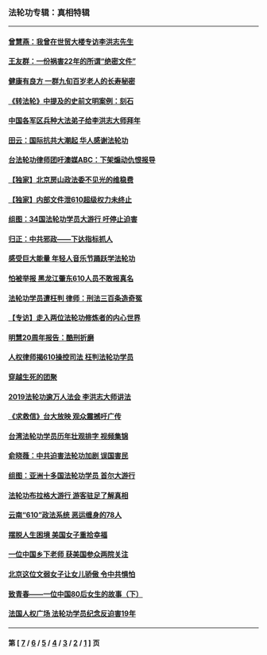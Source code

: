 ### 法轮功专辑：真相特辑
---
#### [曾慧燕：我曾在世贸大楼专访李洪志先生](../../pages/nf4389/n12898729.md?09300430) 
#### [王友群：一份祸害22年的所谓“绝密文件”](../../pages/nf4389/n12871750.md?09300430) 
#### [健康有良方 一群九旬百岁老人的长寿秘密](../../pages/nf4389/n12847475.md?09300430) 
#### [《转法轮》中提及的史前文明案例：刻石](../../pages/nf4389/n12758577.md?09300430) 
#### [中国各军区兵种大法弟子给李洪志大师拜年](../../pages/nf4389/n12750047.md?09300430) 
#### [田云：国际抗共大潮起 华人感谢法轮功](../../pages/nf4389/n12357708.md?09300430) 
#### [台法轮功律师团吁澳媒ABC：下架煽动仇恨报导](../../pages/nf4389/n12279917.md?09300430) 
#### [【独家】北京房山政法委不见光的维稳费](../../pages/nf4389/n12031979.md?09300430) 
#### [【独家】内部文件泄610超级权力未终止](../../pages/nf4389/n12023895.md?09300430) 
#### [组图：34国法轮功学员大游行 吁停止迫害](../../pages/nf4389/n11492658.md?09300430) 
#### [归正：中共邪政——下达指标抓人](../../pages/nf4389/n11474770.md?09300430) 
#### [感受巨大能量 年轻人音乐节踊跃学法轮功](../../pages/nf4389/n11441981.md?09300430) 
#### [怕被举报 黑龙江肇东610人员不敢报真名](../../pages/nf4389/n11436499.md?09300430) 
#### [法轮功学员遭枉判 律师：刑法三百条造奇冤](../../pages/nf4389/n11433943.md?09300430) 
#### [【专访】走入两位法轮功修炼者的内心世界](../../pages/nf4389/n11415623.md?09300430) 
#### [明慧20周年报告：酷刑折磨](../../pages/nf4389/n11387954.md?09300430) 
#### [人权律师揭610操控司法 枉判法轮功学员](../../pages/nf4389/n11313370.md?09300430) 
#### [穿越生死的团聚](../../pages/nf4389/n11258922.md?09300430) 
#### [2019法轮功逾万人法会 李洪志大师讲法](../../pages/nf4389/n11265303.md?09300430) 
#### [《求救信》台大放映 观众震撼吁广传](../../pages/nf4389/n10922251.md?09300430) 
#### [台湾法轮功学员历年壮观排字 视频集锦](../../pages/nf4389/n10878789.md?09300430) 
#### [俞晓薇：中共迫害法轮功加剧 误国害民](../../pages/nf4389/n10859260.md?09300430) 
#### [组图：亚洲十多国法轮功学员 首尔大游行](../../pages/nf4389/n10781149.md?09300430) 
#### [法轮功布拉格大游行 游客驻足了解真相](../../pages/nf4389/n10749360.md?09300430) 
#### [云南“610”政法系统 恶运缠身的78人](../../pages/nf4389/n10747534.md?09300430) 
#### [摆脱人生困境 美国女子重拾幸福](../../pages/nf4389/n10688678.md?09300430) 
#### [一位中国乡下老师 获美国参众两院关注](../../pages/nf4389/n10683927.md?09300430) 
#### [北京这位文弱女子让女儿骄傲 令中共惧怕](../../pages/nf4389/n10668341.md?09300430) 
#### [致青春——一位中国80后女生的故事（下）](../../pages/nf4389/n10642721.md?09300430) 
#### [法国人权广场 法轮功学员纪念反迫害19年](../../pages/nf4389/n10586601.md?09300430) 

---
#### 第 [ [7](./7.md?09300430) / [6](./6.md?09300430) / [5](./5.md?09300430) / [4](./4.md?09300430) / [3](./3.md?09300430) / [2](./2.md?09300430) / [1](./1.md?09300430) ] 页
